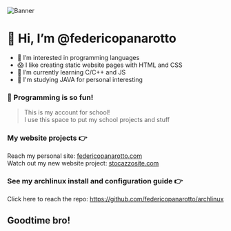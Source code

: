 ![Banner](https://cdn.discordapp.com/attachments/765646227303432232/969919780431757312/banner.png)

# 👋 Hi, I’m @federicopanarotto
- 👀 I’m interested in programming languages
- 😱 I like creating static website pages with HTML and CSS
- 🌱 I’m currently learning C/C++ and JS 
- 🧁 I'm studying JAVA for personal interesting

### 🧪 Programming is so fun!

> This is my account for school! <br>
> I use this space to put my school projects and stuff

### My website projects 👉

Reach my personal site: [federicopanarotto.com](https://federicopanarotto.github.io/federico-panarotto-site/) <br>
Watch out my new website project: [stocazzosite.com](https://federicopanarotto.github.io/stocazzo-site/)

### See my archlinux install and configuration guide 👉  

Click here to reach the repo: https://github.com/federicopanarotto/archlinux



## Goodtime bro!
